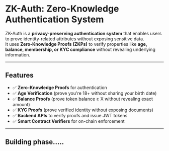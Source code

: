 #  ZK-Auth: Zero-Knowledge Authentication System

ZK-Auth is a **privacy-preserving authentication system** that enables users to prove identity-related attributes without exposing sensitive data.  
It uses **Zero-Knowledge Proofs (ZKPs)** to verify properties like **age, balance, membership, or KYC compliance**  without revealing underlying information.

---

##  Features

- ✅ **Zero-Knowledge Proofs** for authentication  
- ✅ **Age Verification** (prove you're 18+ without sharing your birth date)  
- ✅ **Balance Proofs** (prove token balance ≥ X without revealing exact amount)    
- ✅ **KYC Proofs** (prove verified identity without exposing documents)  
- ✅ **Backend APIs** to verify proofs and issue JWT tokens  
- ✅ **Smart Contract Verifiers** for on-chain enforcement  


---
## Building phase.....

